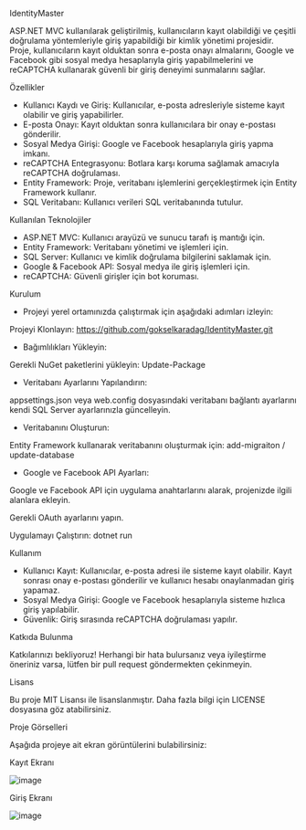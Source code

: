 IdentityMaster

ASP.NET MVC kullanılarak geliştirilmiş, kullanıcıların kayıt olabildiği ve çeşitli doğrulama yöntemleriyle giriş yapabildiği bir kimlik yönetimi projesidir. Proje, kullanıcıların kayıt olduktan sonra e-posta onayı almalarını, Google ve Facebook gibi sosyal medya hesaplarıyla giriş yapabilmelerini ve reCAPTCHA kullanarak güvenli bir giriş deneyimi sunmalarını sağlar.

Özellikler

* Kullanıcı Kaydı ve Giriş: Kullanıcılar, e-posta adresleriyle sisteme kayıt olabilir ve giriş yapabilirler.
* E-posta Onayı: Kayıt olduktan sonra kullanıcılara bir onay e-postası gönderilir.
* Sosyal Medya Girişi: Google ve Facebook hesaplarıyla giriş yapma imkanı.
* reCAPTCHA Entegrasyonu: Botlara karşı koruma sağlamak amacıyla reCAPTCHA doğrulaması.
* Entity Framework: Proje, veritabanı işlemlerini gerçekleştirmek için Entity Framework kullanır.
* SQL Veritabanı: Kullanıcı verileri SQL veritabanında tutulur.

Kullanılan Teknolojiler

* ASP.NET MVC: Kullanıcı arayüzü ve sunucu tarafı iş mantığı için.
* Entity Framework: Veritabanı yönetimi ve işlemleri için.
* SQL Server: Kullanıcı ve kimlik doğrulama bilgilerini saklamak için.
* Google & Facebook API: Sosyal medya ile giriş işlemleri için.
* reCAPTCHA: Güvenli girişler için bot koruması.

Kurulum

* Projeyi yerel ortamınızda çalıştırmak için aşağıdaki adımları izleyin:

Projeyi Klonlayın: https://github.com/gokselkaradag/IdentityMaster.git

* Bağımlılıkları Yükleyin:

Gerekli NuGet paketlerini yükleyin: Update-Package

* Veritabanı Ayarlarını Yapılandırın:

appsettings.json veya web.config dosyasındaki veritabanı bağlantı ayarlarını kendi SQL Server ayarlarınızla güncelleyin.

* Veritabanını Oluşturun:

Entity Framework kullanarak veritabanını oluşturmak için: add-migraiton / update-database

* Google ve Facebook API Ayarları:

Google ve Facebook API için uygulama anahtarlarını alarak, projenizde ilgili alanlara ekleyin.

Gerekli OAuth ayarlarını yapın.

Uygulamayı Çalıştırın: dotnet run

Kullanım

* Kullanıcı Kayıt: Kullanıcılar, e-posta adresi ile sisteme kayıt olabilir. Kayıt sonrası onay e-postası gönderilir ve kullanıcı hesabı onaylanmadan giriş yapamaz.
* Sosyal Medya Girişi: Google ve Facebook hesaplarıyla sisteme hızlıca giriş yapılabilir.
* Güvenlik: Giriş sırasında reCAPTCHA doğrulaması yapılır.

Katkıda Bulunma

Katkılarınızı bekliyoruz! Herhangi bir hata bulursanız veya iyileştirme öneriniz varsa, lütfen bir pull request göndermekten çekinmeyin.

Lisans

Bu proje MIT Lisansı ile lisanslanmıştır. Daha fazla bilgi için LICENSE dosyasına göz atabilirsiniz.

Proje Görselleri

Aşağıda projeye ait ekran görüntülerini bulabilirsiniz:

Kayıt Ekranı

![image](https://github.com/user-attachments/assets/5e588121-b2b3-412d-82ec-6a12bd04c8a9)

Giriş Ekranı

![image](https://github.com/user-attachments/assets/da8f3524-f996-40db-b07c-c8ea0583dd4e)










